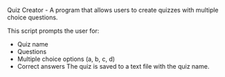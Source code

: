 Quiz Creator - A program that allows users to create quizzes with multiple choice questions.

This script prompts the user for:
- Quiz name
- Questions
- Multiple choice options (a, b, c, d)
- Correct answers
The quiz is saved to a text file with the quiz name.
